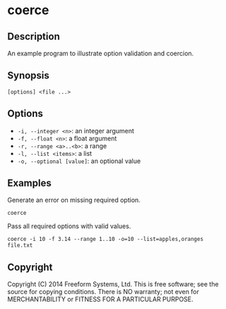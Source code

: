 coerce
======

## Description

An example program to illustrate option validation and coercion.

## Synopsis

```
[options] <file ...>
```

## Options

* `-i, --integer <n>`: an integer argument
* `-f, --float <n>`: a float argument
* `-r, --range <a>..<b>`: a range
* `-l, --list <items>`: a list
* `-o, --optional [value]`: an optional value

## Examples

Generate an error on missing required option.

```
coerce
```

Pass all required options with valid values.

```
coerce -i 10 -f 3.14 --range 1..10 -o=10 --list=apples,oranges file.txt
```

## Copyright

Copyright (C) 2014 Freeform Systems, Ltd.
This is free software; see the source for copying conditions. There is NO warranty; not even for MERCHANTABILITY or FITNESS FOR A PARTICULAR PURPOSE.
